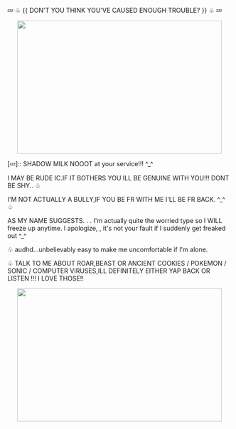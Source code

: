 💤 ♧ {{ DON'T YOU THINK YOU'VE CAUSED ENOUGH TROUBLE? }} ♧ 💤


<p align="center">
  <img width="460" height="300" src="https://github.com/user-attachments/assets/554570f6-ea43-4df3-899f-7a9543925874">
</p>
[💤]::
SHADOW MILK NOOOT at your service!!! ^_^

I MAY BE RUDE IC.IF IT BOTHERS YOU ILL BE GENUINE WITH YOU!!! DONT BE SHY..
♧

I'M NOT ACTUALLY A BULLY,IF YOU BE FR WITH ME I'LL BE FR BACK. ^_^
♤

AS MY NAME SUGGESTS. . . I'm actually quite the worried type so I WILL freeze up anytime. I apologize, , it's not your fault if I suddenly get freaked out ^_^

♧
audhd...unbelievably easy to make me uncomfortable if I'm alone.

♧
TALK TO ME ABOUT ROAR,BEAST OR ANCIENT COOKIES / POKEMON / SONIC / COMPUTER VIRUSES,ILL DEFINITELY EITHER YAP BACK OR LISTEN !!! I LOVE THOSE!!
<p align="center">
  <img width="460" height="300" src="https://github.com/user-attachments/assets/6feec68f-4470-400b-bb36-7aad3138cb3b">
</p>  
